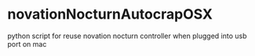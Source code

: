 # novationNocturnAutocrapOSX
python script for reuse novation nocturn controller when plugged into usb port on mac
